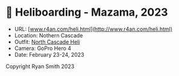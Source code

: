 # 🚁 Heliboarding - Mazama, 2023

- URL: [www.r4an.com/heli.html](http://www.r4an.com/heli.html)
- Location: Nothern Cascade
- Outfit: [North Cascade Heli](https://heli-ski.com/)
- Camera: GoPro Hero 4
- Date: February 23-24, 2023

Copyright Ryan Smith 2023